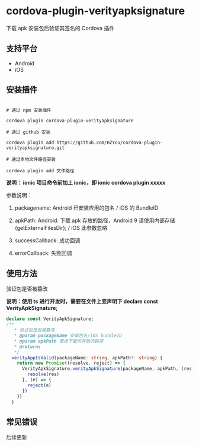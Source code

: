 # cordova-plugin-verityapksignature

下载 apk 安装包后验证其签名的 Cordova 插件

## 支持平台

- Android
- iOS

## 安装插件

```

# 通过 npm 安装插件

cordova plugin cordova-plugin-verityapksignature

# 通过 github 安装

cordova plugin add https://github.com/HZYou/cordova-plugin-verityapksignature.git

# 通过本地文件路径安装

cordova plugin add 文件路径

```

**说明： ionic 项目命令前加上 ionic，即 ionic cordova plugin xxxxx**

参数说明：

1. packagename: Android 已安装应用的包名 / iOS 的 BundleID

2. apkPath: Android: 下载 apk 存放的路径，Android 9 请使用内部存储(getExternalFilesDir); / iOS 此参数忽略

3. successCallback: 成功回调
4. errorCallback: 失败回调

## 使用方法

验证包是否被篡改

**说明：使用 ts 进行开发时，需要在文件上变声明下 declare const VerityApkSignature;**

```typescript
declare const VerityApkSignature;
/**
   * 验证包是否被篡改
   * @param packageName 安卓包名/iOS bundleID
   * @param apkPath 安卓下载包存放的路径
   * @returns
   */
  verityAppIsValid(packageName: string, apkPath?: string) {
    return new Promise((resolve, reject) => {
      VerityApkSignature.verityApkSignature(packageName, apkPath, (res) => {
        resolve(res)
      }, (e) => {
        reject(e)
      })
    })
  }
```

## 常见错误

后续更新
